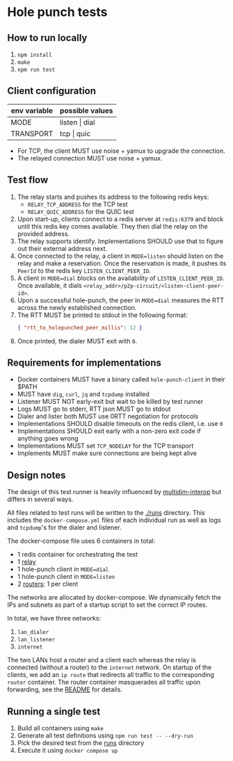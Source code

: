 # Hole punch tests

## How to run locally

1. `npm install`
2. `make`
3. `npm run test`

## Client configuration

| env variable | possible values |
|--------------|-----------------|
| MODE         | listen \| dial  |
| TRANSPORT    | tcp \| quic     |

- For TCP, the client MUST use noise + yamux to upgrade the connection.
- The relayed connection MUST use noise + yamux.

## Test flow

1. The relay starts and pushes its address to the following redis keys:
   - `RELAY_TCP_ADDRESS` for the TCP test
   - `RELAY_QUIC_ADDRESS` for the QUIC test
1. Upon start-up, clients connect to a redis server at `redis:6379` and block until this redis key comes available.
   They then dial the relay on the provided address.
1. The relay supports identify.
   Implementations SHOULD use that to figure out their external address next.
1. Once connected to the relay, a client in `MODE=listen` should listen on the relay and make a reservation.
   Once the reservation is made, it pushes its `PeerId` to the redis key `LISTEN_CLIENT_PEER_ID`.
1. A client in `MODE=dial` blocks on the availability of `LISTEN_CLIENT_PEER_ID`.
   Once available, it dials `<relay_addr>/p2p-circuit/<listen-client-peer-id>`.
1. Upon a successful hole-punch, the peer in `MODE=dial` measures the RTT across the newly established connection.
1. The RTT MUST be printed to stdout in the following format:
   ```json
   { "rtt_to_holepunched_peer_millis": 12 }
   ```
1. Once printed, the dialer MUST exit with `0`.

## Requirements for implementations

- Docker containers MUST have a binary called `hole-punch-client` in their $PATH
- MUST have `dig`, `curl`, `jq` and `tcpdump` installed
- Listener MUST NOT early-exit but wait to be killed by test runner
- Logs MUST go to stderr, RTT json MUST go to stdout
- Dialer and lister both MUST use 0RTT negotiation for protocols
- Implementations SHOULD disable timeouts on the redis client, i.e. use `0`
- Implementations SHOULD exit early with a non-zero exit code if anything goes wrong
- Implementations MUST set `TCP_NODELAY` for the TCP transport
- Implements MUST make sure connections are being kept alive

## Design notes

The design of this test runner is heavily influenced by [multidim-interop](../multidim-interop) but differs in several ways.

All files related to test runs will be written to the [./runs](./runs) directory.
This includes the `docker-compose.yml` files of each individual run as well as logs and `tcpdump`'s for the dialer and listener.

The docker-compose file uses 6 containers in total:

- 1 redis container for orchestrating the test
- 1 [relay](./rust-relay)
- 1 hole-punch client in `MODE=dial`
- 1 hole-punch client in `MODE=listen`
- 2 [routers](./router): 1 per client

The networks are allocated by docker-compose.
We dynamically fetch the IPs and subnets as part of a startup script to set the correct IP routes.  

In total, we have three networks:

1. `lan_dialer`
2. `lan_listener`
3. `internet`

The two LANs host a router and a client each whereas the relay is connected (without a router) to the `internet` network.
On startup of the clients, we add an `ip route` that redirects all traffic to the corresponding `router` container.
The router container masquerades all traffic upon forwarding, see the [README](./router/README.md) for details.

## Running a single test

1. Build all containers using `make`
1. Generate all test definitions using `npm run test -- --dry-run`
1. Pick the desired test from the [runs](./runs) directory
1. Execute it using `docker compose up`
